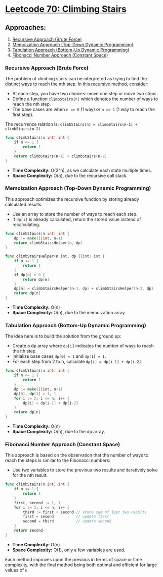 # [Leetcode 70: Climbing Stairs](https://leetcode.com/problems/climbing-stairs/)

## Approaches:
1. [Recursive Approach (Brute Force)](#recursive-approach)
2. [Memoization Approach (Top-Down Dynamic Programming)](#memoization-approach)
3. [Tabulation Approach (Bottom-Up Dynamic Programming)](#tabulation-approach)
4. [Fibonacci Number Approach (Constant Space)](#fibonacci-number-approach)

### Recursive Approach (Brute Force)
The problem of climbing stairs can be interpreted as trying to find the distinct ways to reach the nth step. In this recursive method, consider:

- At each step, you have two choices: move one step or move two steps.
- Define a function `climbStairs(n)` which denotes the number of ways to reach the nth step.
- The base cases are when `n == 0` (1 way) or `n == 1` (1 way to reach the first step).
  
The recurrence relation is: `climbStairs(n) = climbStairs(n-1) + climbStairs(n-2)`

```go
func climbStairs(n int) int {
    if n <= 1 {
        return 1
    }
    return climbStairs(n-1) + climbStairs(n-2)
}
```

- **Time Complexity:** O(2^n), as we calculate each state multiple times.
- **Space Complexity:** O(n), due to the recursive call stack.

### Memoization Approach (Top-Down Dynamic Programming)
This approach optimizes the recursive function by storing already calculated results:

- Use an array to store the number of ways to reach each step.
- If `dp[i]` is already calculated, return the stored value instead of recalculating.

```go
func climbStairs(n int) int {
    dp := make([]int, n+1)
    return climbStairsHelper(n, dp)
}

func climbStairsHelper(n int, dp []int) int {
    if n <= 1 {
        return 1
    }
    if dp[n] > 0 {
        return dp[n]
    }
    dp[n] = climbStairsHelper(n-1, dp) + climbStairsHelper(n-2, dp)
    return dp[n]
}
```

- **Time Complexity:** O(n)
- **Space Complexity:** O(n), due to the memoization array.

### Tabulation Approach (Bottom-Up Dynamic Programming)
The idea here is to build the solution from the ground up:

- Create a dp array where `dp[i]` indicates the number of ways to reach the ith step.
- Initialize base cases `dp[0] = 1` and `dp[1] = 1`.
- For each step from 2 to n, calculate `dp[i] = dp[i-1] + dp[i-2]`.

```go
func climbStairs(n int) int {
    if n <= 1 {
        return 1
    }
    dp := make([]int, n+1)
    dp[0], dp[1] = 1, 1
    for i := 2; i <= n; i++ {
        dp[i] = dp[i-1] + dp[i-2]
    }
    return dp[n]
}
```

- **Time Complexity:** O(n)
- **Space Complexity:** O(n), due to the dp array.

### Fibonacci Number Approach (Constant Space)
This approach is based on the observation that the number of ways to reach the steps is similar to the Fibonacci numbers:

- Use two variables to store the previous two results and iteratively solve for the nth result.

```go
func climbStairs(n int) int {
    if n <= 1 {
        return 1
    }
    first, second := 1, 1
    for i := 2; i <= n; i++ {
        third := first + second // store sum of last two results
        first = second          // update first
        second = third          // update second
    }
    return second
}
```

- **Time Complexity:** O(n)
- **Space Complexity:** O(1), only a few variables are used. 

Each method improves upon the previous in terms of space or time complexity, with the final method being both optimal and efficient for large values of `n`.

